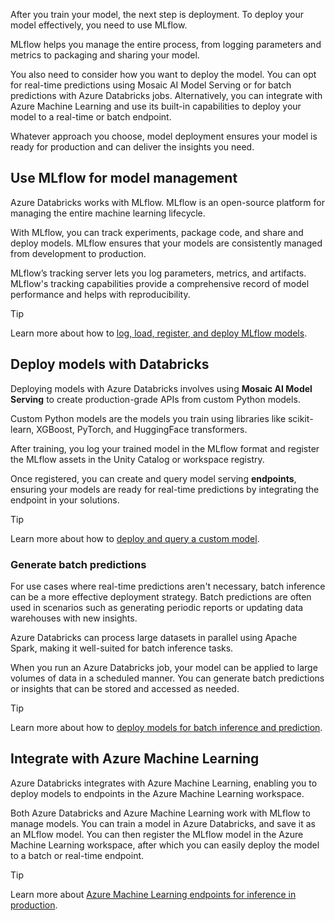After you train your model, the next step is deployment. To deploy your model effectively, you need to use MLflow.

MLflow helps you manage the entire process, from logging parameters and metrics to packaging and sharing your model.

You also need to consider how you want to deploy the model. You can opt  for real-time predictions using Mosaic AI Model Serving or for batch predictions with Azure Databricks jobs. Alternatively, you can integrate with Azure Machine Learning and use its built-in capabilities to deploy your model to a real-time or batch endpoint.

Whatever approach you choose, model deployment ensures your model is ready for production and can deliver the insights you need.

## Use MLflow for model management

Azure Databricks works with MLflow. MLflow is an open-source platform for managing the entire machine learning lifecycle.

With MLflow, you can track experiments, package code, and share and deploy models. MLflow ensures that your models are consistently managed from development to production.

MLflow’s tracking server lets you log parameters, metrics, and artifacts. MLflow's tracking capabilities provide a comprehensive record of model performance and helps with reproducibility.

> [!Tip]
> Learn more about how to [log, load, register, and deploy MLflow models](/azure/databricks/mlflow/models?azure-portal=true).

## Deploy models with Databricks

Deploying models with Azure Databricks involves using **Mosaic AI Model Serving** to create production-grade APIs from custom Python models.

Custom Python models are the models you train using libraries like scikit-learn, XGBoost, PyTorch, and HuggingFace transformers.

After training, you log your trained model in the MLflow format and register the MLflow assets in the Unity Catalog or workspace registry.

Once registered, you can create and query model serving **endpoints**, ensuring your models are ready for real-time predictions by integrating the endpoint in your solutions.

> [!Tip]
> Learn more about how to [deploy and query a custom model](/azure/databricks/machine-learning/model-serving/model-serving-intro?azure-portal=true).

### Generate batch predictions

For use cases where real-time predictions aren't necessary, batch inference can be a more effective deployment strategy. Batch predictions are often used in scenarios such as generating periodic reports or updating data warehouses with new insights.

Azure Databricks can process large datasets in parallel using Apache Spark, making it well-suited for batch inference tasks.

When you run an Azure Databricks job, your model can be applied to large volumes of data in a scheduled manner. You can generate batch predictions or insights that can be stored and accessed as needed.

> [!Tip]
> Learn more about how to [deploy models for batch inference and prediction](/azure/databricks/machine-learning/model-inference/?azure-portal=true).

## Integrate with Azure Machine Learning

Azure Databricks integrates with Azure Machine Learning, enabling you to deploy models to endpoints in the Azure Machine Learning workspace.

Both Azure Databricks and Azure Machine Learning work with MLflow to manage models. You can train a model in Azure Databricks, and save it as an MLflow model. You can then register the MLflow model in the Azure Machine Learning workspace, after which you can easily deploy the model to a batch or real-time endpoint.

> [!Tip]
> Learn more about [Azure Machine Learning endpoints for inference in production](azure/machine-learning/concept-endpoints?azure-portal=true).
